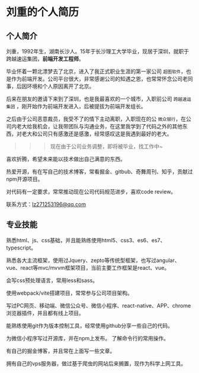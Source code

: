 # 刘重的个人简历

## 个人简介

刘重，1992年生，湖南长沙人。15年于长沙理工大学毕业，现居于深圳，就职于跨越速运集团，<b>前端开发工程师</b>。

毕业怀着一颗北漂梦去了北京，进入了我正式职业生涯的第一家公司 `超图软件`，也是作为前端开发。公司平台很大，非常感谢公司的知遇之恩，也常常怀念公司老同事，后因环境和个人原因离开了北京。

后来在朋友的邀请下来到了深圳，也是我最喜欢的一个城市，入职前公司 `跨越速运集团` ，刚开始作为前端开发进入，后被提拔为前端开发组长。

之后由于公司恶意裁员，我受不了的情下主动离职，入职现在的公 `微众银行`，在公司内老大给我机会，让我带团队与沟通业务，在这里我学到了代码之外的其他东西，对老大和公司只有感激还是感激，经常感叹这是我遇到最好的老大。

>>> 现在由于公司业务调整，即将被毕业，找工作中~

喜欢折腾，希望未来能以技术做出自己满意的东西。

热爱开源，有在写自己的技术博客，常看掘金、gitbub、奇舞周刊、知乎，贡献过npm开源项目。

对代码有一定要求，常常推动现在公司代码规范进步，喜欢code review。

联系方式：lz271253196@qq.com

## 专业技能

熟悉html、js、css基础，并且能熟练使用html5、css3、es6、es7、typescript。

熟悉各大主流框架，使用过Jquery、zepto等传统型框架，也写过angular、vue、react等mvc/mvvm框架项目，当前主要工作框架是react、vue。

会写css预处理语言，常用less和sass。

使用webpack/vite搭建项目，常常参与公司项目架构。

写过PC网页、移动端、微信公众号、微信小程序、react-native、APP、chrome浏览器插件，并且都有线上项目。

能熟练使用git作为版本控制工具，经常使用github分享一些自己的代码。

为微信小程序写过开源库，并在npm上发布。 了解命令行的常用操作。

有自己的掘金博客，并且常在上面写一些文章。

拥有自己的vps服务器，做过基于爬虫的网站后来搁置，现作为科学上网工具。
